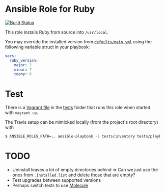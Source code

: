 # Ansible Role for Ruby

[![Build Status](https://travis-ci.org/nerab/ansible-role-ruby.svg?branch=master)](https://travis-ci.org/nerab/ansible-role-ruby)

This role installs Ruby from source into `/usr/local`.

You may override the installed version from [`defaults/main.yml`](defaults/main.yml) using the following variable struct in your playbook:

```yaml
vars:
  ruby_version:
    major: 2
    minor: 7
    teeny: 0
```

# Test

There is a [Vagrant file](tests/Vagrantfile) in the [tests](tests) folder that runs this role when started with `vagrant up`.

The Travis setup can be mimicked locally (from the project's root directory) with

```sh
$ ANSIBLE_ROLES_PATH=.. ansible-playbook -i tests/inventory tests/playbook-2.6.5.yml --syntax-check
```

# TODO

* Uninstall leaves a lot of empty directories behind
  => Can we just use the ones from `.installed.list` and delete those that are empty?
* Test upgrades between supported versions
* Perhaps switch tests to use [Molecule](https://www.jeffgeerling.com/blog/2018/testing-your-ansible-roles-molecule)
